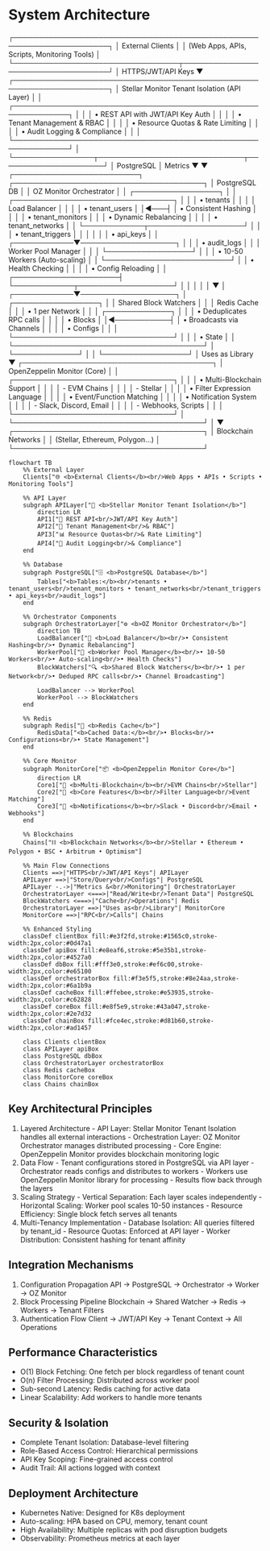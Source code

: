 # System Architecture

  ┌─────────────────────────────────────────────────────────────────────┐
  │                        External Clients                              │
  │            (Web Apps, APIs, Scripts, Monitoring Tools)              │
  └─────────────────────────────────┬───────────────────────────────────┘
                                    │ HTTPS/JWT/API Keys
                                    ▼
  ┌─────────────────────────────────────────────────────────────────────┐
  │           Stellar Monitor Tenant Isolation (API Layer)              │
  │  ┌─────────────────────────────────────────────────────────────┐   │
  │  │ • REST API with JWT/API Key Auth                            │   │
  │  │ • Tenant Management & RBAC                                  │   │
  │  │ • Resource Quotas & Rate Limiting                           │   │
  │  │ • Audit Logging & Compliance                                │   │
  │  └─────────────────────────────────────────────────────────────┘   │
  └────────────────┬─────────────────────────────┬─────────────────────┘
                   │ PostgreSQL                   │ Metrics
                   ▼                              ▼
  ┌─────────────────────────┐    ┌──────────────────────────────────────┐
  │     PostgreSQL DB       │    │     OZ Monitor Orchestrator          │
  │  ┌─────────────────┐    │    │  ┌────────────────────────────────┐  │
  │  │ • tenants       │    │    │  │ Load Balancer                  │  │
  │  │ • tenant_users  │    │◄───┤  │ • Consistent Hashing           │  │
  │  │ • tenant_monitors    │    │  │ • Dynamic Rebalancing          │  │
  │  │ • tenant_networks    │    │  └────────────┬───────────────────┘  │
  │  │ • tenant_triggers    │    │               │                      │
  │  │ • api_keys          │    │  ┌────────────▼───────────────────┐  │
  │  │ • audit_logs        │    │  │ Worker Pool Manager              │  │
  │  └─────────────────┘    │    │  │ • 10-50 Workers (Auto-scaling) │  │
  └─────────────────────────┘    │  │ • Health Checking              │  │
                                 │  │ • Config Reloading              │  │
           ┌─────────────────────┤  └────────────┬───────────────────┘  │
           │                     │               │                      │
           ▼                     │  ┌────────────▼───────────────────┐  │
  ┌─────────────────┐            │  │ Shared Block Watchers          │  │
  │   Redis Cache   │            │  │ • 1 per Network                │  │
  │ ┌─────────────┐ │            │  │ • Deduplicates RPC calls       │  │
  │ │ • Blocks    │ │◄───────────┤  │ • Broadcasts via Channels      │  │
  │ │ • Configs   │ │            │  └────────────────────────────────┘  │
  │ │ • State     │ │            └──────────────────────────────────────┘
  │ └─────────────┘ │                            │
  └─────────────────┘                            │ Uses as Library
                                                ▼
                                 ┌──────────────────────────────────────┐
                                 │    OpenZeppelin Monitor (Core)       │
                                 │  ┌────────────────────────────────┐  │
                                 │  │ • Multi-Blockchain Support     │  │
                                 │  │   - EVM Chains                 │  │
                                 │  │   - Stellar                    │  │
                                 │  │ • Filter Expression Language   │  │
                                 │  │ • Event/Function Matching      │  │
                                 │  │ • Notification System          │  │
                                 │  │   - Slack, Discord, Email      │  │
                                 │  │   - Webhooks, Scripts          │  │
                                 │  └────────────────────────────────┘  │
                                 └──────────────────────────────────────┘
                                                │
                                                ▼
                                 ┌──────────────────────────────────────┐
                                 │         Blockchain Networks          │
                                 │    (Stellar, Ethereum, Polygon...)   │
                                 └──────────────────────────────────────┘

```mermaid
flowchart TB
    %% External Layer
    Clients["🌐 <b>External Clients</b><br/>Web Apps • APIs • Scripts • Monitoring Tools"]
    
    %% API Layer
    subgraph APILayer["🔐 <b>Stellar Monitor Tenant Isolation</b>"]
        direction LR
        API1["🔑 REST API<br/>JWT/API Key Auth"]
        API2["👥 Tenant Management<br/>& RBAC"]
        API3["📊 Resource Quotas<br/>& Rate Limiting"]
        API4["📝 Audit Logging<br/>& Compliance"]
    end
    
    %% Database
    subgraph PostgreSQL["🗄️ <b>PostgreSQL Database</b>"]
        Tables["<b>Tables:</b><br/>tenants • tenant_users<br/>tenant_monitors • tenant_networks<br/>tenant_triggers • api_keys<br/>audit_logs"]
    end
    
    %% Orchestrator Components
    subgraph OrchestratorLayer["⚙️ <b>OZ Monitor Orchestrator</b>"]
        direction TB
        LoadBalancer["🔄 <b>Load Balancer</b><br/>• Consistent Hashing<br/>• Dynamic Rebalancing"]
        WorkerPool["👷 <b>Worker Pool Manager</b><br/>• 10-50 Workers<br/>• Auto-scaling<br/>• Health Checks"]
        BlockWatchers["🔍 <b>Shared Block Watchers</b><br/>• 1 per Network<br/>• Deduped RPC calls<br/>• Channel Broadcasting"]
        
        LoadBalancer --> WorkerPool
        WorkerPool --> BlockWatchers
    end
    
    %% Redis
    subgraph Redis["💾 <b>Redis Cache</b>"]
        RedisData["<b>Cached Data:</b><br/>• Blocks<br/>• Configurations<br/>• State Management"]
    end
    
    %% Core Monitor
    subgraph MonitorCore["📦 <b>OpenZeppelin Monitor Core</b>"]
        direction LR
        Core1["🔗 <b>Multi-Blockchain</b><br/>EVM Chains<br/>Stellar"]
        Core2["🎯 <b>Core Features</b><br/>Filter Language<br/>Event Matching"]
        Core3["📢 <b>Notifications</b><br/>Slack • Discord<br/>Email • Webhooks"]
    end
    
    %% Blockchains
    Chains["⛓️ <b>Blockchain Networks</b><br/>Stellar • Ethereum • Polygon • BSC • Arbitrum • Optimism"]
    
    %% Main Flow Connections
    Clients ==>|"HTTPS<br/>JWT/API Keys"| APILayer
    APILayer ==>|"Store/Query<br/>Configs"| PostgreSQL
    APILayer -.->|"Metrics &<br/>Monitoring"| OrchestratorLayer
    OrchestratorLayer <===>|"Read/Write<br/>Tenant Data"| PostgreSQL
    BlockWatchers <===>|"Cache<br/>Operations"| Redis
    OrchestratorLayer ==>|"Uses as<br/>Library"| MonitorCore
    MonitorCore ==>|"RPC<br/>Calls"| Chains
    
    %% Enhanced Styling
    classDef clientBox fill:#e3f2fd,stroke:#1565c0,stroke-width:2px,color:#0d47a1
    classDef apiBox fill:#e8eaf6,stroke:#5e35b1,stroke-width:2px,color:#4527a0
    classDef dbBox fill:#fff3e0,stroke:#ef6c00,stroke-width:2px,color:#e65100
    classDef orchestratorBox fill:#f3e5f5,stroke:#8e24aa,stroke-width:2px,color:#6a1b9a
    classDef cacheBox fill:#ffebee,stroke:#e53935,stroke-width:2px,color:#c62828
    classDef coreBox fill:#e8f5e9,stroke:#43a047,stroke-width:2px,color:#2e7d32
    classDef chainBox fill:#fce4ec,stroke:#d81b60,stroke-width:2px,color:#ad1457
    
    class Clients clientBox
    class APILayer apiBox
    class PostgreSQL dbBox
    class OrchestratorLayer orchestratorBox
    class Redis cacheBox
    class MonitorCore coreBox
    class Chains chainBox
```

## Key Architectural Principles

  1. Layered Architecture
    - API Layer: Stellar Monitor Tenant Isolation handles all external interactions
    - Orchestration Layer: OZ Monitor Orchestrator manages distributed processing
    - Core Engine: OpenZeppelin Monitor provides blockchain monitoring logic
  2. Data Flow
    - Tenant configurations stored in PostgreSQL via API layer
    - Orchestrator reads configs and distributes to workers
    - Workers use OpenZeppelin Monitor library for processing
    - Results flow back through the layers
  3. Scaling Strategy
    - Vertical Separation: Each layer scales independently
    - Horizontal Scaling: Worker pool scales 10-50 instances
    - Resource Efficiency: Single block fetch serves all tenants
  4. Multi-Tenancy Implementation
    - Database Isolation: All queries filtered by tenant_id
    - Resource Quotas: Enforced at API layer
    - Worker Distribution: Consistent hashing for tenant affinity

## Integration Mechanisms

  1. Configuration Propagation
  API → PostgreSQL → Orchestrator → Worker → OZ Monitor
  2. Block Processing Pipeline
  Blockchain → Shared Watcher → Redis → Workers → Tenant Filters
  3. Authentication Flow
  Client → JWT/API Key → Tenant Context → All Operations

## Performance Characteristics

- O(1) Block Fetching: One fetch per block regardless of tenant count
- O(n) Filter Processing: Distributed across worker pool
- Sub-second Latency: Redis caching for active data
- Linear Scalability: Add workers to handle more tenants

## Security & Isolation

- Complete Tenant Isolation: Database-level filtering
- Role-Based Access Control: Hierarchical permissions
- API Key Scoping: Fine-grained access control
- Audit Trail: All actions logged with context

## Deployment Architecture

- Kubernetes Native: Designed for K8s deployment
- Auto-scaling: HPA based on CPU, memory, tenant count
- High Availability: Multiple replicas with pod disruption budgets
- Observability: Prometheus metrics at each layer
